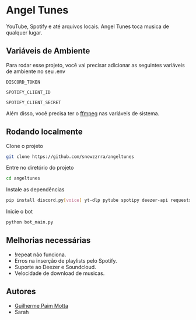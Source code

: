 # Angel Tunes
YouTube, Spotify e até arquivos locais. Angel Tunes toca musica de qualquer lugar.

## Variáveis de Ambiente

Para rodar esse projeto, você vai precisar adicionar as seguintes variáveis de ambiente no seu .env

`DISCORD_TOKEN`

`SPOTIFY_CLIENT_ID`

`SPOTIFY_CLIENT_SECRET`

Além disso, você precisa ter o [ffmpeg](https://www.ffmpeg.org) nas variáveis de sistema.
## Rodando localmente

Clone o projeto

```bash
git clone https://github.com/snowzzrra/angeltunes
```

Entre no diretório do projeto

```bash
cd angeltunes
```

Instale as dependências

```bash
pip install discord.py[voice] yt-dlp pytube spotipy deezer-api requests python-dotenv
```

Inicie o bot

```bash
python bot_main.py
```


## Melhorias necessárias

- !repeat não funciona.
- Erros na inserção de playlists pelo Spotify.
- Suporte ao Deezer e Soundcloud.
- Velocidade de download de musicas.

## Autores

- [Guilherme Paim Motta](https://github.com/snowzzrra)
- Sarah

